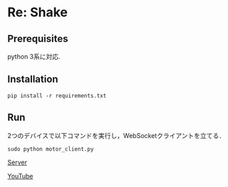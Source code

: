 # Re: Shake

## Prerequisites
python 3系に対応.

## Installation
```
pip install -r requirements.txt
```

## Run
2つのデバイスで以下コマンドを実行し，WebSocketクライアントを立てる．
```
sudo python motor_client.py
```

[Server](https://websocket-momosuke.an.r.appspot.com/)

[YouTube](https://youtu.be/zvTD-cS2Au8)
